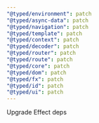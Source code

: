 ```yaml
---
"@typed/environment": patch
"@typed/async-data": patch
"@typed/navigation": patch
"@typed/template": patch
"@typed/context": patch
"@typed/decoder": patch
"@typed/router": patch
"@typed/route": patch
"@typed/core": patch
"@typed/dom": patch
"@typed/fx": patch
"@typed/id": patch
"@typed/ui": patch
---
```


Upgrade Effect deps
